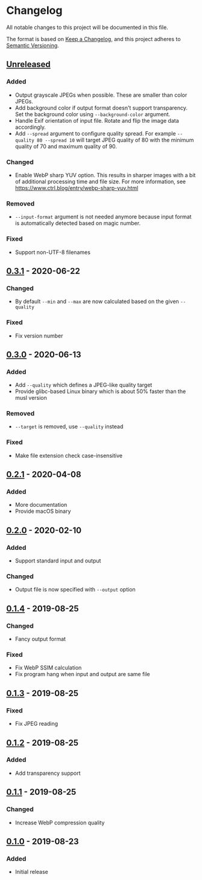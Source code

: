 <!--
SPDX-FileCopyrightText: 2020 Tuomas Siipola
SPDX-License-Identifier: AGPL-3.0-or-later
-->

# Changelog

All notable changes to this project will be documented in this file.

The format is based on [Keep a Changelog](https://keepachangelog.com/en/1.0.0/),
and this project adheres to [Semantic Versioning](https://semver.org/spec/v2.0.0.html).

## [Unreleased]

### Added

- Output grayscale JPEGs when possible.
  These are smaller than color JPEGs.
- Add background color if output format doesn't support transparency.
  Set the background color using `--background-color` argument.
- Handle Exif orientation of input file.
  Rotate and flip the image data accordingly.
- Add `--spread` argument to configure quality spread.
  For example `--quality 80 --spread 10` will target JPEG quality of 80 with the minimum quality of 70 and maximum quality of 90.

### Changed

- Enable WebP sharp YUV option.
  This results in sharper images with a bit of additional processing time and file size.
  For more information, see <https://www.ctrl.blog/entry/webp-sharp-yuv.html>

### Removed

- `--input-format` argument is not needed anymore because input format is automatically detected based on magic number.

### Fixed

- Support non-UTF-8 filenames

## [0.3.1] - 2020-06-22

### Changed

- By default `--min` and `--max` are now calculated based on the given `--quality`

### Fixed

- Fix version number

## [0.3.0] - 2020-06-13

### Added

- Add `--quality` which defines a JPEG-like quality target
- Provide glibc-based Linux binary which is about 50% faster than the musl version

### Removed

- `--target` is removed, use `--quality` instead

### Fixed

- Make file extension check case-insensitive

## [0.2.1] - 2020-04-08

### Added

- More documentation
- Provide macOS binary

## [0.2.0] - 2020-02-10

### Added

- Support standard input and output

### Changed

- Output file is now specified with `--output` option

## [0.1.4] - 2019-08-25

### Changed

- Fancy output format

### Fixed

- Fix WebP SSIM calculation
- Fix program hang when input and output are same file

## [0.1.3] - 2019-08-25

### Fixed

- Fix JPEG reading

## [0.1.2] - 2019-08-25

### Added

- Add transparency support

## [0.1.1] - 2019-08-25

### Changed

- Increase WebP compression quality

## [0.1.0] - 2019-08-23

### Added

- Initial release

[Unreleased]: https://github.com/siiptuo/pio/compare/0.3.1...HEAD
[0.3.1]: https://github.com/siiptuo/pio/compare/0.3.0...0.3.1
[0.3.0]: https://github.com/siiptuo/pio/compare/0.2.1...0.3.0
[0.2.1]: https://github.com/siiptuo/pio/compare/0.2.0...0.2.1
[0.2.0]: https://github.com/siiptuo/pio/compare/0.1.4...0.2.0
[0.1.4]: https://github.com/siiptuo/pio/compare/0.1.3...0.1.4
[0.1.3]: https://github.com/siiptuo/pio/compare/0.1.2...0.1.3
[0.1.2]: https://github.com/siiptuo/pio/compare/0.1.1...0.1.2
[0.1.1]: https://github.com/siiptuo/pio/compare/0.1.0...0.1.1
[0.1.0]: https://github.com/siiptuo/pio/releases/0.1.0
